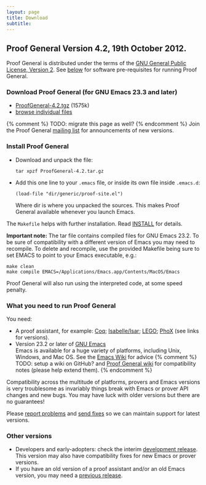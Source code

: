 ```yaml
---
layout: page
title: Download
subtitle:
---
```


## Proof General Version 4.2, 19th October 2012.

Proof General is distributed under the terms of the [GNU General Public
License, Version 2](https://github.com/ProofGeneral/PG/blob/master/COPYING).
See [below](#prereq) for software pre-requisites for running
Proof General.

### Download Proof General (for GNU Emacs 23.3 and later)

-   [ProofGeneral-4.2.tgz](http://proofgeneral.inf.ed.ac.uk/releases/ProofGeneral-4.2.tgz) (1575k)
-   [browse individual files](http://proofgeneral.inf.ed.ac.uk/releases/ProofGeneral-4.2/)

{% comment %} TODO: migrate this page as well? {% endcomment %}
Join the Proof General [mailing list](http://proofgeneral.inf.ed.ac.uk/mailinglist)
for announcements of new versions.

### Install Proof General

- Download and unpack the file:

  `tar xpzf ProofGeneral-4.2.tar.gz`

- Add this one line to your `.emacs` file, or inside its own file
  inside `.emacs.d`:

  `(load-file "dir/generic/proof-site.el")`

  Where dir is where you unpacked the sources. This makes Proof
  General available whenever you launch Emacs.

The `Makefile` helps with further installation. Read
[INSTALL](https://github.com/ProofGeneral/PG/blob/master/INSTALL)
for details.

**Important note:** The tar file contains compiled files for GNU Emacs
23.2. To be sure of compatibility with a different version of Emacs you
may need to recompile. To delete and recompile, use the provided
Makefile being sure to set EMACS to point to your Emacs executable,
e.g.:

`make clean`  
`make compile EMACS=/Applications/Emacs.app/Contents/MacOS/Emacs`

Proof General will also run using the interpreted code, at some speed
penalty.

### <a name="prereq"></a>What you need to run Proof General

You need:

-   A proof assistant, for example:
    [Coq](https://github.com/ProofGeneral/PG/blob/master/coq/README);
    [Isabelle/Isar](https://github.com/ProofGeneral/PG/blob/master/isar/README);
    [LEGO](https://github.com/ProofGeneral/PG/blob/master/lego/README);
    [PhoX](https://github.com/ProofGeneral/PG/blob/master/phox/README)
    (see links for versions).
-   Version 23.2 or later of [GNU Emacs](http://www.gnu.org/software/emacs/)  
    Emacs is available for a huge variety of platforms, including Unix,
    Windows, and Mac OS. See the [Emacs Wiki](http://www.emacswiki.org)
    for advice
	{% comment %} TODO: setup a wiki on GitHub?
	and [Proof General wiki](https://github.com/ProofGeneral/PG/wiki)
	for compatibility notes
    (please help extend them).
	{% endcomment %}

Compatibility across the multitude of platforms, provers and Emacs
versions is very troublesome as invariably things break with Emacs or
prover API changes and new bugs. You may have luck with older versions
but there are no guarantees!

Please [report problems](https://github.com/ProofGeneral/PG/issues)
and [send fixes](https://github.com/ProofGeneral/PG/pulls) so we can maintain
support for latest versions.

### Other versions

-   Developers and early-adopters: check the interim
    [development release](https://github.com/ProofGeneral/PG/tree/master).
	This version may also have compatibility fixes for
    new Emacs or prover versions.
-   If you have an old version of a proof assistant and/or an old Emacs
    version, you may need a [previous release](http://proofgeneral.inf.ed.ac.uk/oldrel.php).
